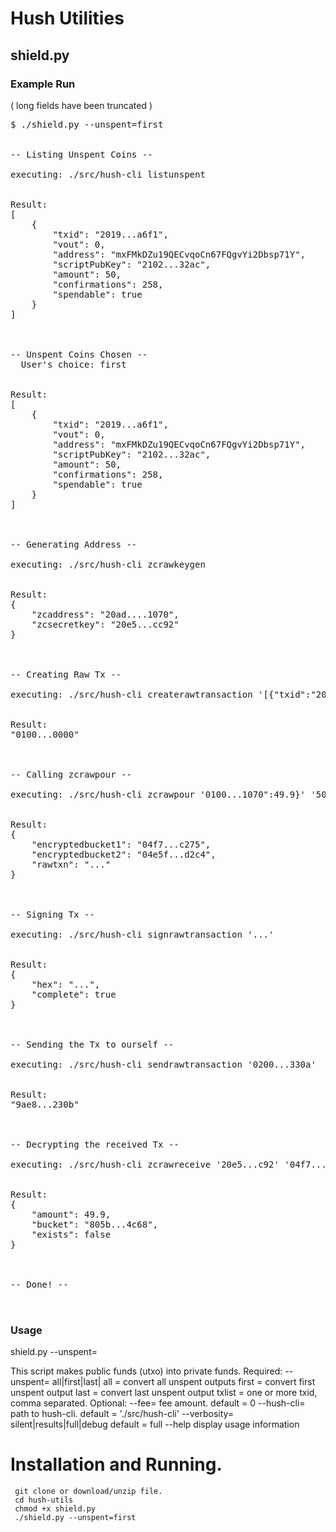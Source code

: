 # Hush Utilities 


## shield.py


### Example Run

( long fields have been truncated )

<pre>
$ ./shield.py --unspent=first


-- Listing Unspent Coins --

executing: ./src/hush-cli listunspent 


Result:
[
    {
        "txid": "2019...a6f1",
        "vout": 0,
        "address": "mxFMkDZu19QECvqoCn67FQgvYi2Dbsp71Y",
        "scriptPubKey": "2102...32ac",
        "amount": 50,
        "confirmations": 258,
        "spendable": true
    }
]



-- Unspent Coins Chosen --
  User's choice: first


Result:
[
    {
        "txid": "2019...a6f1",
        "vout": 0,
        "address": "mxFMkDZu19QECvqoCn67FQgvYi2Dbsp71Y",
        "scriptPubKey": "2102...32ac",
        "amount": 50,
        "confirmations": 258,
        "spendable": true
    }
]



-- Generating Address --

executing: ./src/hush-cli zcrawkeygen 


Result:
{
    "zcaddress": "20ad....1070",
    "zcsecretkey": "20e5...cc92"
}



-- Creating Raw Tx --

executing: ./src/hush-cli createrawtransaction '[{"txid":"2019...a6f1","vout":0}]' '{}' 


Result:
"0100...0000"



-- Calling zcrawpour --

executing: ./src/hush-cli zcrawpour '0100...1070":49.9}' '50' '0.1' 


Result:
{
    "encryptedbucket1": "04f7...c275",
    "encryptedbucket2": "04e5f...d2c4",
    "rawtxn": "..."
}



-- Signing Tx --

executing: ./src/hush-cli signrawtransaction '...' 


Result:
{
    "hex": "...",
    "complete": true
}



-- Sending the Tx to ourself --

executing: ./src/hush-cli sendrawtransaction '0200...330a' 


Result:
"9ae8...230b"



-- Decrypting the received Tx --

executing: ./src/hush-cli zcrawreceive '20e5...c92' '04f7...c275' 


Result:
{
    "amount": 49.9,
    "bucket": "805b...4c68",
    "exists": false
}



-- Done! --


</pre>



### Usage

   shield.py --unspent=<arg>

   This script makes public funds (utxo) into private funds.
   Required:
    --unspent=<arg>	  all|first|last|<txlist>
                           all    = convert all unspent outputs
                           first  = convert first unspent output
                           last   = convert last unspent output
                           txlist = one or more txid, comma separated.
   Optional:
    --fee=<amt>           fee amount.  default = 0
    --hush-cli=<path>    path to hush-cli.  default = './src/hush-cli'
    --verbosity=<level>   silent|results|full|debug   default = full
    --help                display usage information


# Installation and Running.

```
 git clone or download/unzip file.
 cd hush-utils
 chmod +x shield.py
 ./shield.py --unspent=first
```


